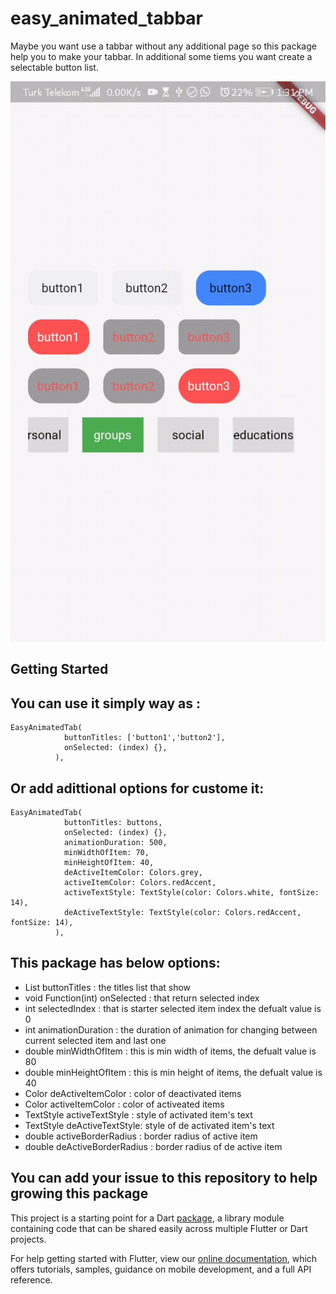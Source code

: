 # easy_animated_tabbar

Maybe you want use a tabbar without any additional page so this package help you to make your tabbar.
In additional some tiems you want create a selectable button list.

![](screenshots/easyanimatedtab.gif)

## Getting Started
## You can use it simply way as : 
```
EasyAnimatedTab(
            buttonTitles: ['button1','button2'],
            onSelected: (index) {},
          ),
```
## Or add adittional options for custome it:
```
EasyAnimatedTab(
            buttonTitles: buttons,
            onSelected: (index) {},
            animationDuration: 500,
            minWidthOfItem: 70,
            minHeightOfItem: 40,
            deActiveItemColor: Colors.grey,
            activeItemColor: Colors.redAccent,
            activeTextStyle: TextStyle(color: Colors.white, fontSize: 14),
            deActiveTextStyle: TextStyle(color: Colors.redAccent, fontSize: 14),
          ),
```
## This package has below options:
* List<String> buttonTitles : the titles list that show
* void Function(int) onSelected : that return selected index
* int selectedIndex : that is starter selected item index the defualt value is 0
* int animationDuration : the duration of animation for changing between current selected item and last one
* double minWidthOfItem : this is min width of items, the defualt value is 80
* double minHeightOfItem : this is min height of items, the defualt value is 40
* Color deActiveItemColor : color of deactivated items
* Color activeItemColor : color of activeated items
* TextStyle activeTextStyle : style of activated item's text
* TextStyle deActiveTextStyle: style of de activated item's text
* double activeBorderRadius : border radius of active item
* double deActiveBorderRadius : border radius of de active item
## You can add your issue to this repository to help growing this package  
This project is a starting point for a Dart
[package](https://flutter.dev/developing-packages/),
a library module containing code that can be shared easily across
multiple Flutter or Dart projects.

For help getting started with Flutter, view our 
[online documentation](https://flutter.dev/docs), which offers tutorials, 
samples, guidance on mobile development, and a full API reference.
